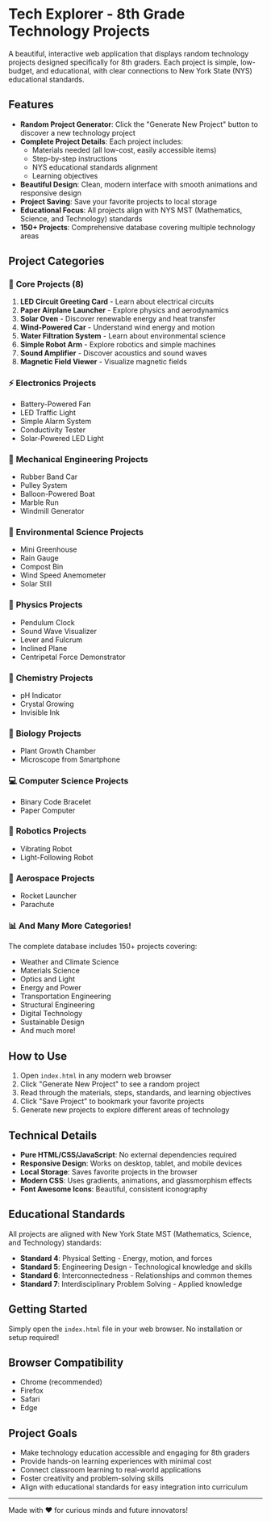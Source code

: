 # Tech Explorer - 8th Grade Technology Projects

A beautiful, interactive web application that displays random technology projects designed specifically for 8th graders. Each project is simple, low-budget, and educational, with clear connections to New York State (NYS) educational standards.

## Features

- **Random Project Generator**: Click the "Generate New Project" button to discover a new technology project
- **Complete Project Details**: Each project includes:
  - Materials needed (all low-cost, easily accessible items)
  - Step-by-step instructions
  - NYS educational standards alignment
  - Learning objectives
- **Beautiful Design**: Clean, modern interface with smooth animations and responsive design
- **Project Saving**: Save your favorite projects to local storage
- **Educational Focus**: All projects align with NYS MST (Mathematics, Science, and Technology) standards
- **150+ Projects**: Comprehensive database covering multiple technology areas

## Project Categories

### 🚀 **Core Projects (8)**
1. **LED Circuit Greeting Card** - Learn about electrical circuits
2. **Paper Airplane Launcher** - Explore physics and aerodynamics
3. **Solar Oven** - Discover renewable energy and heat transfer
4. **Wind-Powered Car** - Understand wind energy and motion
5. **Water Filtration System** - Learn about environmental science
6. **Simple Robot Arm** - Explore robotics and simple machines
7. **Sound Amplifier** - Discover acoustics and sound waves
8. **Magnetic Field Viewer** - Visualize magnetic fields

### ⚡ **Electronics Projects**
- Battery-Powered Fan
- LED Traffic Light
- Simple Alarm System
- Conductivity Tester
- Solar-Powered LED Light

### 🔧 **Mechanical Engineering Projects**
- Rubber Band Car
- Pulley System
- Balloon-Powered Boat
- Marble Run
- Windmill Generator

### 🌱 **Environmental Science Projects**
- Mini Greenhouse
- Rain Gauge
- Compost Bin
- Wind Speed Anemometer
- Solar Still

### 🔬 **Physics Projects**
- Pendulum Clock
- Sound Wave Visualizer
- Lever and Fulcrum
- Inclined Plane
- Centripetal Force Demonstrator

### 🧪 **Chemistry Projects**
- pH Indicator
- Crystal Growing
- Invisible Ink

### 🌿 **Biology Projects**
- Plant Growth Chamber
- Microscope from Smartphone

### 💻 **Computer Science Projects**
- Binary Code Bracelet
- Paper Computer

### 🤖 **Robotics Projects**
- Vibrating Robot
- Light-Following Robot

### 🚀 **Aerospace Projects**
- Rocket Launcher
- Parachute

### 📊 **And Many More Categories!**
The complete database includes 150+ projects covering:
- Weather and Climate Science
- Materials Science
- Optics and Light
- Energy and Power
- Transportation Engineering
- Structural Engineering
- Digital Technology
- Sustainable Design
- And much more!

## How to Use

1. Open `index.html` in any modern web browser
2. Click "Generate New Project" to see a random project
3. Read through the materials, steps, standards, and learning objectives
4. Click "Save Project" to bookmark your favorite projects
5. Generate new projects to explore different areas of technology

## Technical Details

- **Pure HTML/CSS/JavaScript**: No external dependencies required
- **Responsive Design**: Works on desktop, tablet, and mobile devices
- **Local Storage**: Saves favorite projects in the browser
- **Modern CSS**: Uses gradients, animations, and glassmorphism effects
- **Font Awesome Icons**: Beautiful, consistent iconography

## Educational Standards

All projects are aligned with New York State MST (Mathematics, Science, and Technology) standards:

- **Standard 4**: Physical Setting - Energy, motion, and forces
- **Standard 5**: Engineering Design - Technological knowledge and skills
- **Standard 6**: Interconnectedness - Relationships and common themes
- **Standard 7**: Interdisciplinary Problem Solving - Applied knowledge

## Getting Started

Simply open the `index.html` file in your web browser. No installation or setup required!

## Browser Compatibility

- Chrome (recommended)
- Firefox
- Safari
- Edge

## Project Goals

- Make technology education accessible and engaging for 8th graders
- Provide hands-on learning experiences with minimal cost
- Connect classroom learning to real-world applications
- Foster creativity and problem-solving skills
- Align with educational standards for easy integration into curriculum

---

Made with ❤️ for curious minds and future innovators! 